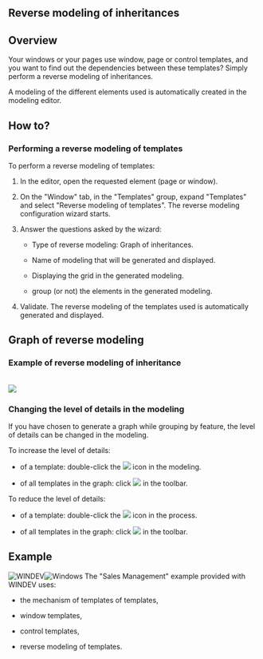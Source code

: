 


## Reverse modeling of inheritances
			



<a name="NOTE1"></a>
<a name="NOTE1_1"></a>


## Overview
<a name="overview_ELTTEXTE000139"></a>
Your windows or your pages use window, page or control templates, and you want to find out the dependencies between these templates? Simply perform a reverse modeling of inheritances.

A modeling of the different elements used is automatically created in the modeling editor.

<a name="NOTE2"></a>
<a name="NOTE2_1"></a>


## How to?
<a name="how_ELTTEXTE000163"></a>


### Performing a reverse modeling of templates
<a name="performing_reverse_modeling_templates_ELTPARAGRAPHE000020"></a>

To perform a reverse modeling of templates:

1. In the editor, open the requested element (page or window).

2. On the "Window" tab, in the "Templates" group, expand "Templates" and select "Reverse modeling of templates". The reverse modeling configuration wizard starts.

3. Answer the questions asked by the wizard:

	- Type of reverse modeling: Graph of inheritances.

	- Name of modeling that will be generated and displayed.

	- Displaying the grid in the generated modeling.

	- group (or not) the elements in the generated modeling.




4. Validate. The reverse modeling of the templates used is automatically generated and displayed.




<a name="NOTE3"></a>
<a name="NOTE3_1"></a>


## Graph of reverse modeling
<a name="graph_reverse_modeling_ELTTEXTE000187"></a>


### Example of reverse modeling of inheritance
<a name="example_reverse_modeling_inheritance_ELTPARAGRAPHE000051"></a>
<br>![](https://doc.pcsoft.fr/en-US/images/image.awp?langid=3&name=RetroModel_Heritage.gif)

<a name="NOTE3_2"></a>


### Changing the level of details in the modeling
<a name="changing_the_level_details_the_modeling_ELTPARAGRAPHE000058"></a>

If you have chosen to generate a graph while grouping by feature, the level of details can be changed in the modeling.

To increase the level of details: 

- of a template: double-click the ![](https://doc.pcsoft.fr/en-US/images/image.awp?langid=3&name=Retro_AugmenteDetails.gif) icon in the modeling.

- of all templates in the graph: click ![](https://doc.pcsoft.fr/en-US/images/image.awp?langid=3&name=Retro_AugmenteDetailsTout.gif) in the toolbar.




To reduce the level of details:

- of a template: double-click the ![](https://doc.pcsoft.fr/en-US/images/image.awp?langid=3&name=Retro_DiminueDetails.gif) icon in the process.

- of all templates in the graph: click ![](https://doc.pcsoft.fr/en-US/images/image.awp?langid=3&name=Retro_DiminueDetailsTout.gif) in the toolbar.




<a name="NOTE4"></a>
<a name="NOTE4_1"></a>


## Example
<a name="example_ELTTEXTE000217"></a>
![WINDEV](https://doc.pcsoft.fr/ext/images/us/WD.png)![Windows](https://doc.pcsoft.fr/ext/images/us/WINDOWS.png) The "Sales Management" example provided with WINDEV uses:

- the mechanism of templates of templates, 

- window templates,

- control templates, 

- reverse modeling of templates.





